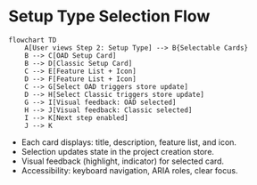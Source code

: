 # Setup Type Selection Flow

```mermaid
flowchart TD
    A[User views Step 2: Setup Type] --> B{Selectable Cards}
    B --> C[OAD Setup Card]
    B --> D[Classic Setup Card]
    C --> E[Feature List + Icon]
    D --> F[Feature List + Icon]
    C --> G[Select OAD triggers store update]
    D --> H[Select Classic triggers store update]
    G --> I[Visual feedback: OAD selected]
    H --> J[Visual feedback: Classic selected]
    I --> K[Next step enabled]
    J --> K
```

- Each card displays: title, description, feature list, and icon.
- Selection updates state in the project creation store.
- Visual feedback (highlight, indicator) for selected card.
- Accessibility: keyboard navigation, ARIA roles, clear focus.
